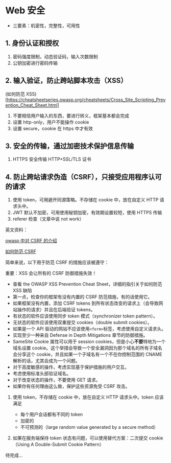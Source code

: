 # Web 安全

- 三要素：机密性，完整性，可用性

## 1. 身份认证和授权

1. 密码强度限制，动态验证码，输入次数限制
2. 公钥加密进行密码传输

## 2. 输入验证，防止跨站脚本攻击（XSS）

(如何防范 XSS)[https://cheatsheetseries.owasp.org/cheatsheets/Cross_Site_Scripting_Prevention_Cheat_Sheet.html]

1. 不要相信用户输入的东西，要进行转义，框架基本都会完成
2. 设置 http-only，用户不能操作 cookie
3. 设置 secure，cookie 在 https 中才有效

## 3. 安全的传输，通过加密技术保护信息传输

1. HTTPS 安全传输 HTTP+SSL/TLS 证书

## 4. 防止跨站请求伪造（CSRF），只接受应用程序认可的请求

1. 使用 token，可用避开同源策略。不存储在 cookie 中，放在自定义 HTTP 请求头中。
2. JWT 默认不加密，可用使用秘钥加密，有效期设置较短，使用 HTTPS 传输
3. referer 检查（文章中说 not work）

英文资料：

[owasp 中对 CSRF 的介绍](https://owasp.org/www-community/attacks/csrf)

[如何防范 CSRF](https://cheatsheetseries.owasp.org/cheatsheets/Cross-Site_Request_Forgery_Prevention_Cheat_Sheet.html)

简单来说，以下用于防范 CSRF 的措施应该被遵守：

重要：XSS 会让所有的 CSRF 防御措施失效！

- 查看 the OWASP XSS Prevention Cheat Sheet，详细的指引关于如何防范 XSS 缺陷
- 第一点，检查你的框架有没有内置的 CSRF 防范措施，有的话使用它。
- 如果框架没有内置，添加 CSRF tokens 到所有状态改变的请求上（会导致网站操作的请求）并且在后端验证 tokens。
- 有状态的软件应该使用同步 token 模式（synchronizer token pattern）。
- 无状态的软件应该使用双重提交 cookies（double submit cookies）。
- 如果是一个 API 驱动的网站不应该使用`<form>`标签，考虑使用自定义请求头。
- 实现至少一种来自 Defense in Depth Mitigations 章节的防御措施。
- SameSite Cookie 属性可以用于 session cookies，但是小心**不要**特地为一个域名设置 cookie。这个举措会导致一个安全漏洞因为那个域名的所有子域名会分享这个 cookie，并且如果一个子域名有一个不在你控制范围的 CNAME 解析的话，尤其会成为一个问题。
- 对于高度敏感的操作，考虑实现基于保护措施的用户交互。
- 考虑使用标准头部验证域名。
- 对于改变状态的操作，不要使用 GET 请求。
- 如果你有任何理由这么做，保护这些资源免受 CSRF 攻击。

1. 使用 token，不存储在 cookie 中，放在自定义 HTTP 请求头中。token 应该满足

   - 每个用户会话都有不同的 token
   - 加密的
   - 不可预测的（large random value generated by a secure method）

2. 如果在服务端保持 token 状态有问题，可以使用替代方案：二次提交 cookie（Using A Double-Submit Cookie Pattern）

待完成...
